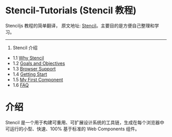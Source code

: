# Stencil-Tutorials (Stencil 教程)

Stenciljs 教程的简单翻译， 原文地址: [Stencil](https://stenciljs.com/docs/introduction)。主要目的是方便自己整理和学习。

---

1. Stencil 介绍
- 1.1 [Why Stencil](https://github.com/wangchongchong1007/Stencil-Tutorials/blob/main/1.1%20Why%20Stencil.md)
- 1.2 [Goals and Objectives](https://github.com/wangchongchong1007/Stencil-Tutorials/blob/main/1.2%20Goals%20and%20Objectives.md)
- 1.3 [Browser Support](https://github.com/wangchongchong1007/Stencil-Tutorials/blob/main/1.3%20Browser%20Support.md)
- 1.4 [Getting Start](https://github.com/wangchongchong1007/Stencil-Tutorials/blob/main/1.4%20Getting%20Started.md)
- 1.5 [My First Component](https://github.com/wangchongchong1007/Stencil-Tutorials/blob/main/1.5%20My%20First%20Component.md)
- 1.6 [FAQ](https://github.com/wangchongchong1007/Stencil-Tutorials/blob/main/1.6%20FAQ)

# 介绍

Stencil 是一个用于构建可重用、可扩展设计系统的工具链，生成在每个浏览器中可运行的小型、快速、100% 基于标准的 Web Components 组件。

